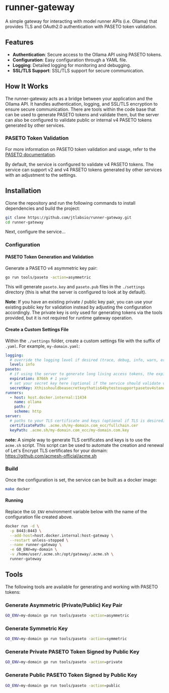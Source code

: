 # runner-gateway

A simple gateway for interacting with model runner APIs (i.e. Ollama) that provides TLS and OAuth2.0 authentication with PASETO token validation.

## Features

- **Authentication**: Secure access to the Ollama API using PASETO tokens.
- **Configuration**: Easy configuration through a YAML file.
- **Logging**: Detailed logging for monitoring and debugging.
- **SSL/TLS Support**: SSL/TLS support for secure communication.

## How It Works

The runner-gateway acts as a bridge between your application and the Ollama API. It handles authentication, logging, and SSL/TLS encryption to ensure secure communication. There are tools within the code base that can be used to generate PASETO tokens and validate them, but the server can also be configured to validate public or internal v4 PASETO tokens generated by other services.

### PASETO Token Validation

For more information on PASETO token validation and usage, refer to the [PASETO documentation](https://github.com/paseto-standard/paseto).

By default, the service is configured to validate v4 PASETO tokens. The service can support v2 and v4 PASETO tokens generated by other services with an adjustment to the settings.

## Installation

Clone the repository and run the following commands to install dependencies and build the project:

```bash
git clone https://github.com/jtlabsio/runner-gateway.git
cd runner-gateway
```

Next, configure the service...

### Configuration

#### PASETO Token Generation and Validation

Generate a PASETO v4 asymmetric key pair:

```bash
go run tools/paseto -action=asymmetric
```

This will generate `paseto.key` and `paseto.pub` files in the `./settings` directory (this is what the server is configured to look at by default).

**Note**: If you have an existing private / public key pair, you can use your existing public key for validation instead by adjusting the configuration accordingly. The private key is only used for generating tokens via the tools provided, but it is not required for runtime gateway operation.

#### Create a Custom Settings File

Within the `./settings` folder, create a custom settings file with the suffix of `.yaml`. For example, `my-domain.yaml`:

```yaml
logging:
  # override the logging level if desired (trace, debug, info, warn, error)
  level: info 
paseto:
  # if using the server to generate long living access tokens, the expiration can be overridden
  expiration: 8766h # 1 year
  # set your secret key here (optional if the service should validate v4.local tokens)
  secretKey: Xthisshouldbeasecretkeythatis64bytestosupportpasetov4standardsXX
runners:
  - host: host.docker.internal:11434
    name: ollama
    path: /
    scheme: http
server:
  # paths to your TLS certificate and keys (optional if TLS is desired)
  certificatePath: .acme.sh/my-domain.com_ecc/fullchain.cer
  keyPath: .acme.sh/my-domain.com_ecc/my-domain.com.key
```

**note:** A simple way to generate TLS certificates and keys is to use the `acme.sh` script. This script can be used to automate the creation and renewal of Let's Encrypt TLS certificates for your domain: <https://github.com/acmesh-official/acme.sh>

### Build

Once the configuration is set, the service can be built as a docker image:

```bash
make docker
```

#### Running

Replace the `GO_ENV` environment variable below with the name of the configuration file created above.

```bash
docker run -d \
  -p 8443:8443 \
  --add-host=host.docker.internal:host-gateway \
  --restart unless-stopped \
  --name runner-gateway \
  -e GO_ENV=my-domain \
  -v /home/user/.acme.sh:/opt/gateway/.acme.sh \
  runner-gateway
```

## Tools

The following tools are available for generating and working with PASETO tokens:

### Generate Asymmetric (Private/Public) Key Pair

```bash
GO_ENV=my-domain go run tools/paseto -action=asymmetric
```

### Generate Symmetric Key

```bash
GO_ENV=my-domain go run tools/paseto -action=symmetric
```

### Generate Private PASETO Token Signed by Public Key

```bash
GO_ENV=my-domain go run tools/paseto -action=private
```

### Generate Public PASETO Token Signed by Public Key

```bash
GO_ENV=my-domain go run tools/paseto -action=public
```
